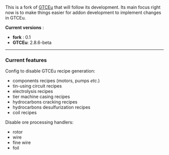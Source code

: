 

This is a fork of [GTCEu](https://github.com/GregTechCEu/GregTech) that will follow its development.
Its main focus right now is to make things easier for addon development to implement changes in GTCEu.

**Current versions** :
- **fork** : 0.1
- **GTCEu**: 2.8.6-beta

***

### Current features

Config to disable GTCEu recipe generation:

* components recipes (motors, pumps *etc*.)
* tin-using circuit recipes
* electrolysis recipes
* tier machine casing recipes
* hydrocarbons cracking recipes
* hydrocarbons desulfurization recipes
* coil recipes

Disable ore processing handlers:

* rotor
* wire
* fine wire
* foil

